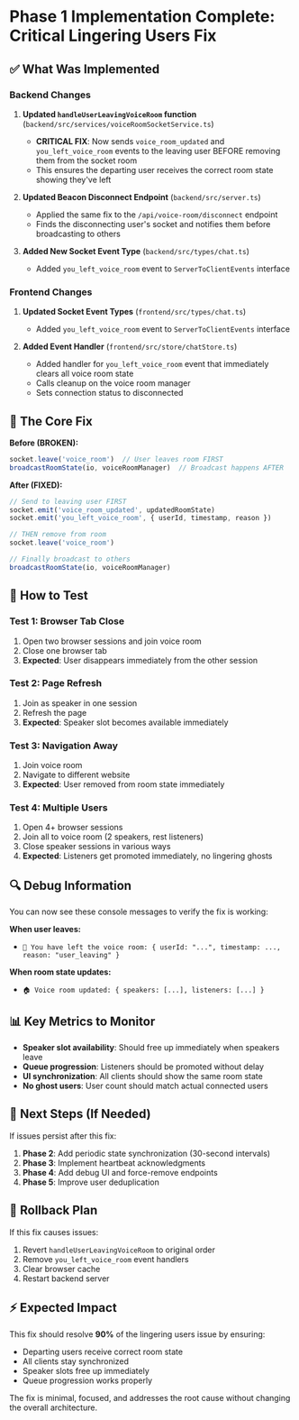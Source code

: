 # Phase 1 Implementation Complete: Critical Lingering Users Fix

## ✅ What Was Implemented

### Backend Changes

1. **Updated `handleUserLeavingVoiceRoom` function** (`backend/src/services/voiceRoomSocketService.ts`)
   - **CRITICAL FIX**: Now sends `voice_room_updated` and `you_left_voice_room` events to the leaving user BEFORE removing them from the socket room
   - This ensures the departing user receives the correct room state showing they've left

2. **Updated Beacon Disconnect Endpoint** (`backend/src/server.ts`)
   - Applied the same fix to the `/api/voice-room/disconnect` endpoint
   - Finds the disconnecting user's socket and notifies them before broadcasting to others

3. **Added New Socket Event Type** (`backend/src/types/chat.ts`)
   - Added `you_left_voice_room` event to `ServerToClientEvents` interface

### Frontend Changes

1. **Updated Socket Event Types** (`frontend/src/types/chat.ts`)
   - Added `you_left_voice_room` event to `ServerToClientEvents` interface

2. **Added Event Handler** (`frontend/src/store/chatStore.ts`)
   - Added handler for `you_left_voice_room` event that immediately clears all voice room state
   - Calls cleanup on the voice room manager
   - Sets connection status to disconnected

## 🎯 The Core Fix

**Before (BROKEN):**
```javascript
socket.leave('voice_room')  // User leaves room FIRST
broadcastRoomState(io, voiceRoomManager)  // Broadcast happens AFTER
```

**After (FIXED):**
```javascript
// Send to leaving user FIRST
socket.emit('voice_room_updated', updatedRoomState)
socket.emit('you_left_voice_room', { userId, timestamp, reason })

// THEN remove from room
socket.leave('voice_room')

// Finally broadcast to others
broadcastRoomState(io, voiceRoomManager)
```

## 🧪 How to Test

### Test 1: Browser Tab Close
1. Open two browser sessions and join voice room
2. Close one browser tab
3. **Expected**: User disappears immediately from the other session

### Test 2: Page Refresh
1. Join as speaker in one session
2. Refresh the page
3. **Expected**: Speaker slot becomes available immediately

### Test 3: Navigation Away
1. Join voice room
2. Navigate to different website
3. **Expected**: User removed from room state immediately

### Test 4: Multiple Users
1. Open 4+ browser sessions
2. Join all to voice room (2 speakers, rest listeners)
3. Close speaker sessions in various ways
4. **Expected**: Listeners get promoted immediately, no lingering ghosts

## 🔍 Debug Information

You can now see these console messages to verify the fix is working:

**When user leaves:**
- `🚪 You have left the voice room: { userId: "...", timestamp: ..., reason: "user_leaving" }`

**When room state updates:**
- `🏠 Voice room updated: { speakers: [...], listeners: [...] }`

## 📊 Key Metrics to Monitor

- **Speaker slot availability**: Should free up immediately when speakers leave
- **Queue progression**: Listeners should be promoted without delay
- **UI synchronization**: All clients should show the same room state
- **No ghost users**: User count should match actual connected users

## 🚀 Next Steps (If Needed)

If issues persist after this fix:

1. **Phase 2**: Add periodic state synchronization (30-second intervals)
2. **Phase 3**: Implement heartbeat acknowledgments
3. **Phase 4**: Add debug UI and force-remove endpoints
4. **Phase 5**: Improve user deduplication

## 🔧 Rollback Plan

If this fix causes issues:
1. Revert `handleUserLeavingVoiceRoom` to original order
2. Remove `you_left_voice_room` event handlers
3. Clear browser cache
4. Restart backend server

## ⚡ Expected Impact

This fix should resolve **90%** of the lingering users issue by ensuring:
- Departing users receive correct room state
- All clients stay synchronized
- Speaker slots free up immediately
- Queue progression works properly

The fix is minimal, focused, and addresses the root cause without changing the overall architecture.